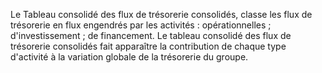 Le Tableau consolidé des flux de trésorerie consolidés, classe les flux de trésorerie en flux engendrés par les
activités :
opérationnelles ;
d'investissement ;
de financement.
Le tableau consolidé des flux de trésorerie consolidés fait apparaître la contribution de chaque type d'activité à la
variation globale de la trésorerie du groupe.